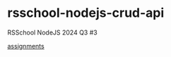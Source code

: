 # rsschool-nodejs-crud-api
RSSchool NodeJS 2024 Q3 #3

[assignments](https://github.com/AlreadyBored/nodejs-assignments/blob/main/assignments/crud-api/assignment.md)
